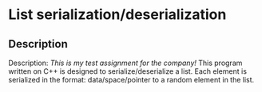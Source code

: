 # List serialization/deserialization
## Description
Description:
*This is my test assignment for the company!*
This program written on C++ is designed to serialize/deserialize a list. Each element is serialized in the format: data/space/pointer to a random element in the list.
